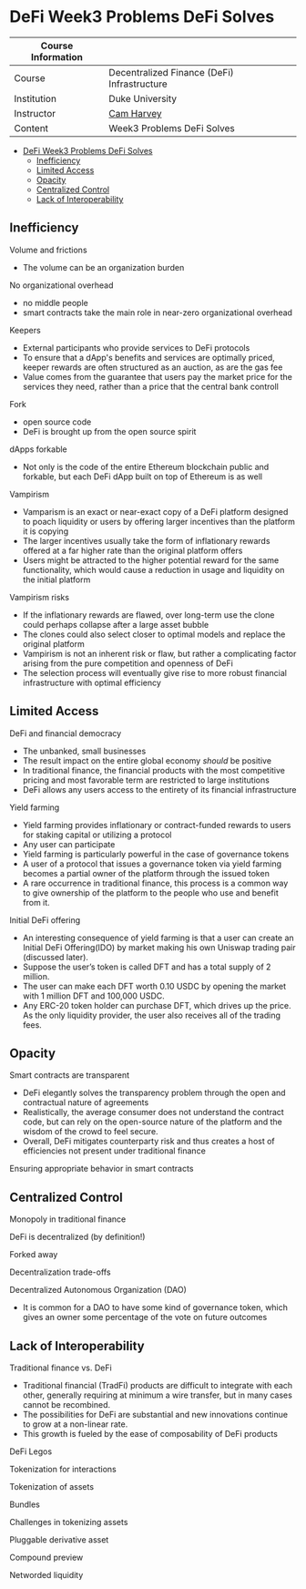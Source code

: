 # DeFi Week3 Problems DeFi Solves

| Course Information |                                                             |
| ------------------ | ----------------------------------------------------------- |
| Course             | Decentralized Finance (DeFi) Infrastructure                 |
| Institution        | Duke University                                             |
| Instructor         | [Cam Harvey](https://www.coursera.org/instructor/~46121307) |
| Content            | Week3 Problems DeFi Solves                                  |

- [DeFi Week3 Problems DeFi Solves](#defi-week3-problems-defi-solves)
  - [Inefficiency](#inefficiency)
  - [Limited Access](#limited-access)
  - [Opacity](#opacity)
  - [Centralized Control](#centralized-control)
  - [Lack of Interoperability](#lack-of-interoperability)

## Inefficiency

Volume and frictions

- The volume can be an organization burden
  
No organizational overhead

- no middle people
- smart contracts take the main role in near-zero organizational overhead

Keepers

- External participants who provide services to DeFi protocols
- To ensure that a dApp's benefits and services are optimally priced, keeper rewards are often structured as an auction, as are the gas fee
- Value comes from the guarantee that users pay the market price for the services they need, rather than a price that the central bank controll

Fork

- open source code
- DeFi is brought up from the open source spirit

dApps forkable

- Not only is the code of the entire Ethereum blockchain public and forkable, but each DeFi dApp built on top of Ethereum is as well

Vampirism

- Vamparism is an exact or near-exact copy of a DeFi platform designed to poach liquidity or users by offering larger incentives than the platform it is copying
- The larger incentives usually take the form of inflationary rewards offered at a far higher rate than the original platform offers
- Users might be attracted to the higher potential reward for the same functionality, which would cause a reduction in usage and liquidity on the initial platform

Vampirism risks

- If the inflationary rewards are flawed, over long-term use the clone could perhaps collapse after a large asset bubble
- The clones could also select closer to optimal models and replace the original platform
- Vampirism is not an inherent risk or flaw, but rather a complicating factor arising from the pure competition and openness of DeFi
- The selection process will eventually give rise to more robust financial infrastructure with optimal efficiency

## Limited Access

DeFi and financial democracy

- The unbanked, small businesses
- The result impact on the entire global economy *should* be positive
- In traditional finance, the financial products with the most competitive pricing and most favorable term are restricted to large institutions
- DeFi allows any users access to the entirety of its financial infrastructure

Yield farming

- Yield farming provides inflationary or contract-funded rewards to users for
staking capital or utilizing a protocol
- Any user can participate
- Yield farming is particularly powerful in the case of governance tokens
- A user of a protocol that issues a governance token via yield farming
becomes a partial owner of the platform through the issued token
- A rare occurrence in traditional finance, this process is a common way to
give ownership of the platform to the people who use and benefit from it.

Initial DeFi offering

- An interesting consequence of yield farming is that a user can create an
Initial DeFi Offering(IDO) by market making his own Uniswap trading pair
(discussed later).
- Suppose the user’s token is called DFT and has a total supply of 2 million.
- The user can make each DFT worth 0.10 USDC by opening the market with
1 million DFT and 100,000 USDC.
- Any ERC-20 token holder can purchase DFT, which drives up the price. As
the only liquidity provider, the user also receives all of the trading fees.

## Opacity

Smart contracts are transparent

- DeFi elegantly solves the transparency problem through the open and contractual nature of agreements
- Realistically, the average consumer does not understand the contract code,
but can rely on the open-source nature of the platform and the wisdom of
the crowd to feel secure.
- Overall, DeFi mitigates counterparty risk and thus creates a host of
efficiencies not present under traditional finance

Ensuring appropriate behavior in smart contracts

## Centralized Control

Monopoly in traditional finance

DeFi is decentralized (by definition!)

Forked away

Decentralization trade-offs

Decentralized Autonomous Organization (DAO)

- It is common for a DAO to have some kind of governance token, which gives
an owner some percentage of the vote on future outcomes

## Lack of Interoperability

Traditional finance vs. DeFi

- Traditional financial (TradFi) products are difficult to integrate with each
other, generally requiring at minimum a wire transfer, but in many cases
cannot be recombined.
- The possibilities for DeFi are substantial and new innovations continue to
grow at a non-linear rate.
- This growth is fueled by the ease of composability of DeFi products

DeFi Legos

Tokenization for interactions

Tokenization of assets

Bundles

Challenges in tokenizing assets

Pluggable derivative asset

Compound preview

Networded liquidity
